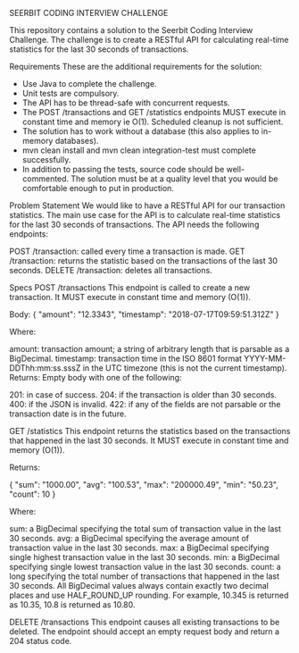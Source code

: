 SEERBIT CODING INTERVIEW CHALLENGE


This repository contains a solution to the Seerbit Coding Interview Challenge.
The challenge is to create a RESTful API for calculating real-time statistics for the last 30 seconds of transactions.

Requirements
These are the additional requirements for the solution:

- Use Java to complete the challenge.
- Unit tests are compulsory.
- The API has to be thread-safe with concurrent requests.
- The POST /transactions and GET /statistics endpoints MUST execute in constant time and memory ie O(1). Scheduled cleanup is not sufficient.
- The solution has to work without a database (this also applies to in-memory databases).
- mvn clean install and mvn clean integration-test must complete successfully.
- In addition to passing the tests, source code should be well-commented. 
  The solution must be at a quality level that you would be comfortable enough to put in production.

Problem Statement
We would like to have a RESTful API for our transaction statistics. The main use case for the API is to calculate real-time statistics for the last 30 seconds of transactions. The API needs the following endpoints:

POST /transaction: called every time a transaction is made.
GET /transaction: returns the statistic based on the transactions of the last 30 seconds.
DELETE /transaction: deletes all transactions.

Specs
POST /transactions
This endpoint is called to create a new transaction. It MUST execute in constant time and memory (O(1)).

Body:
{
    "amount": "12.3343",
    "timestamp": "2018-07-17T09:59:51.312Z"
}

Where:

amount: transaction amount; a string of arbitrary length that is parsable as a BigDecimal.
timestamp: transaction time in the ISO 8601 format YYYY-MM-DDThh:mm:ss.sssZ in the UTC timezone (this is not the current timestamp).
Returns: Empty body with one of the following:

201: in case of success.
204: if the transaction is older than 30 seconds.
400: if the JSON is invalid.
422: if any of the fields are not parsable or the transaction date is in the future.

GET /statistics
This endpoint returns the statistics based on the transactions that happened in the last 30 seconds.
It MUST execute in constant time and memory (O(1)).

Returns:

{
    "sum": "1000.00",
    "avg": "100.53",
    "max": "200000.49",
    "min": "50.23",
    "count": 10
}

Where:

sum: a BigDecimal specifying the total sum of transaction value in the last 30 seconds.
avg: a BigDecimal specifying the average amount of transaction value in the last 30 seconds.
max: a BigDecimal specifying single highest transaction value in the last 30 seconds.
min: a BigDecimal specifying single lowest transaction value in the last 30 seconds.
count: a long specifying the total number of transactions that happened in the last 30 seconds.
All BigDecimal values always contain exactly two decimal places and use HALF_ROUND_UP rounding. For example, 10.345 is returned as 10.35, 10.8 is returned as 10.80.

DELETE /transactions
This endpoint causes all existing transactions to be deleted. The endpoint should accept an empty request body and return a 204 status code.
